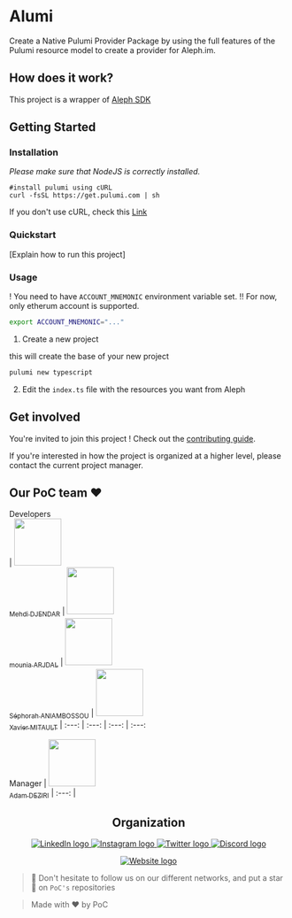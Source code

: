 # Alumi

Create a Native Pulumi Provider Package by using the full features of the Pulumi resource model to create a provider for Aleph.im.

## How does it work?

This project is a wrapper of [Aleph SDK](https://aleph-im.gitbook.io/ts-sdk/)

## Getting Started

### Installation

_Please make sure that NodeJS is correctly installed._

```
#install pulumi using cURL
curl -fsSL https://get.pulumi.com | sh
```

If you don't use cURL, check this [Link](https://www.pulumi.com/docs/install/)

### Quickstart

[Explain how to run this project]

### Usage

! You need to have `ACCOUNT_MNEMONIC` environment variable set.
!! For now, only etherum account is supported.
```bash
export ACCOUNT_MNEMONIC="..."
```

1. Create a new project

this will create the base of your new project

```bash
pulumi new typescript
```

2. Edit the `index.ts` file with the resources you want from Aleph

## Get involved

You're invited to join this project ! Check out the [contributing guide](./CONTRIBUTING.md).

If you're interested in how the project is organized at a higher level, please contact the current project manager.

## Our PoC team ❤️

Developers  
| [<img src="https://github.com/SloWayyy.png?size=85" width=85><br><sub>Mehdi DJENDAR</sub>](https://github.com/SloWayyy) | [<img src="https://github.com/moonia.png?size=85" width=85><br><sub>mounia ARJDAL</sub>](https://github.com/moonia) | [<img src="https://github.com/sephorah.png?size=85" width=85><br><sub>Séphorah ANIAMBOSSOU</sub>](https://github.com/sephorah) | [<img src="https://github.com/Saverio976.png?size=85" width=85><br><sub>Xavier MITAULT</sub>](https://github.com/Saverio976)
| :---: | :---: | :---: | :---:

Manager
| [<img src="https://github.com/adamdeziri.png?size=85" width=85><br><sub>Adam DEZIRI</sub>](https://github.com/adamdeziri)
| :---: |

<h2 align=center>
Organization
</h2>

<p align='center'>
    <a href="https://www.linkedin.com/company/pocinnovation/mycompany/">
        <img src="https://img.shields.io/badge/LinkedIn-0077B5?style=for-the-badge&logo=linkedin&logoColor=white" alt="LinkedIn logo">
    </a>
    <a href="https://www.instagram.com/pocinnovation/">
        <img src="https://img.shields.io/badge/Instagram-E4405F?style=for-the-badge&logo=instagram&logoColor=white" alt="Instagram logo"
>
    </a>
    <a href="https://twitter.com/PoCInnovation">
        <img src="https://img.shields.io/badge/Twitter-1DA1F2?style=for-the-badge&logo=twitter&logoColor=white" alt="Twitter logo">
    </a>
    <a href="https://discord.com/invite/Yqq2ADGDS7">
        <img src="https://img.shields.io/badge/Discord-7289DA?style=for-the-badge&logo=discord&logoColor=white" alt="Discord logo">
    </a>
</p>
<p align=center>
    <a href="https://www.poc-innovation.fr/">
        <img src="https://img.shields.io/badge/WebSite-1a2b6d?style=for-the-badge&logo=GitHub Sponsors&logoColor=white" alt="Website logo">
    </a>
</p>

> 🚀 Don't hesitate to follow us on our different networks, and put a star 🌟 on `PoC's` repositories

> Made with ❤️ by PoC
